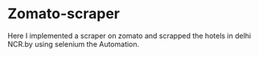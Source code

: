 # Zomato-scraper
Here I implemented a scraper on zomato and scrapped the hotels in delhi NCR.by using selenium the Automation.
